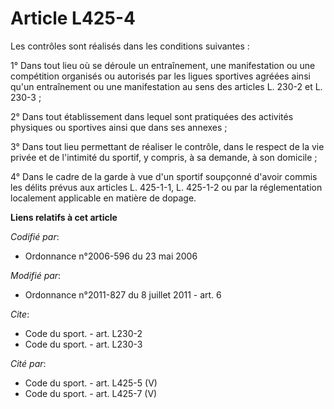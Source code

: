 # Article L425-4

Les contrôles sont réalisés dans les conditions suivantes : 

1° Dans tout lieu où se déroule un entraînement, une manifestation ou une compétition organisés ou autorisés par les ligues
sportives agréées ainsi qu'un entraînement ou une manifestation au sens des articles L. 230-2 et L. 230-3 ; 

2° Dans tout établissement dans lequel sont pratiquées des activités physiques ou sportives ainsi que dans ses annexes ; 

3° Dans tout lieu permettant de réaliser le contrôle, dans le respect de la vie privée et de l'intimité du sportif, y
compris, à sa demande, à son domicile ; 

4° Dans le cadre de la garde à vue d'un sportif soupçonné d'avoir commis les délits prévus aux articles L. 425-1-1, L.
425-1-2 ou par la réglementation localement applicable en matière de dopage.

**Liens relatifs à cet article**

_Codifié par_:

  - Ordonnance n°2006-596 du 23 mai 2006

_Modifié par_:

  - Ordonnance n°2011-827 du 8 juillet 2011 - art. 6

_Cite_:

  - Code du sport. - art. L230-2
  - Code du sport. - art. L230-3

_Cité par_:

  - Code du sport. - art. L425-5 (V)
  - Code du sport. - art. L425-7 (V)
